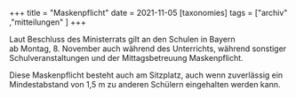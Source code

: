 +++
title = "Maskenpflicht"
date = 2021-11-05
[taxonomies]
tags = ["archiv" ,"mitteilungen" ]
+++

Laut Beschluss des Ministerrats gilt an den Schulen in Bayern  
ab Montag, 8. November auch während des Unterrichts, während sonstiger Schulveranstaltungen und der Mittagsbetreuung Maskenpflicht.

Diese Maskenpflicht besteht auch am Sitzplatz, auch wenn zuverlässig ein Mindestabstand von 1,5 m zu anderen Schülern eingehalten werden kann.
